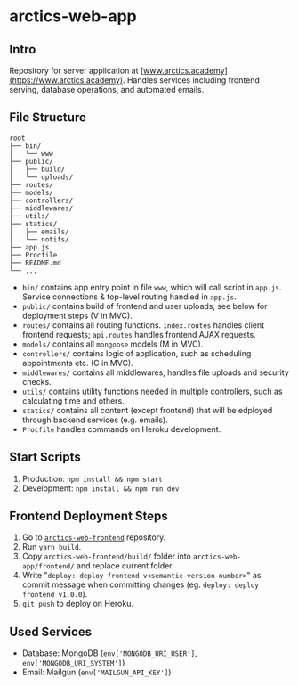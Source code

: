 # arctics-web-app

## Intro
Repository for server application at [www.arctics.academy](https://www.arctics.academy). Handles services including frontend serving, database operations, and automated emails.

## File Structure
```
root
├── bin/
│   └── www
├── public/
│   ├── build/
│   └── uploads/
├── routes/
├── models/
├── controllers/
├── middlewares/
├── utils/
├── statics/
│   ├── emails/
│   └── notifs/
├── app.js
├── Procfile
├── README.md
└── ...
```
* `bin/` contains app entry point in file `www`, which will call script in `app.js`. Service connections & top-level routing handled in `app.js`.
* `public/` contains build of frontend and user uploads, see below for deployment steps (V in MVC).
* `routes/` contains all routing functions. `index.routes` handles client frontend requests; `api.routes` handles frontend AJAX requests.
* `models/` contains all `mongoose` models (M in MVC).
* `controllers/` contains logic of application, such as scheduling appointments etc. (C in MVC).
* `middlewares/` contains all middlewares, handles file uploads and security checks.
* `utils/` contains utility functions needed in multiple controllers, such as calculating time and others.
* `statics/` contains all content (except frontend) that will be edployed through backend services (e.g. emails).
* `Procfile` handles commands on Heroku development.

## Start Scripts
1. Production: `npm install && npm start`
2. Development: `npm install && npm run dev`

## Frontend Deployment Steps
1. Go to [`arctics-web-frontend`](https://github.com/Arctics-Academy/arctics-web-frontend) repository.
2. Run `yarn build`.
3. Copy `arctics-web-frontend/build/` folder into `arctics-web-app/frontend/` and replace current folder.
4. Write "`deploy: deploy frontend v<semantic-version-number>`" as commit message when committing changes (eg. `deploy: deploy frontend v1.0.0`).
5. `git push` to deploy on Heroku.

## Used Services
* Database: MongoDB (`env['MONGODB_URI_USER']`, `env['MONGODB_URI_SYSTEM']`)
* Email: Mailgun (`env['MAILGUN_API_KEY']`)
